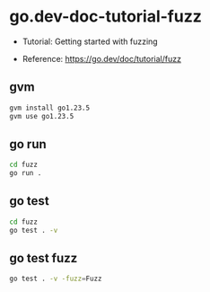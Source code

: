 # go.dev-doc-tutorial-fuzz

- Tutorial: Getting started with fuzzing

- Reference: https://go.dev/doc/tutorial/fuzz

## gvm

```sh
gvm install go1.23.5
gvm use go1.23.5
```

## go run

```sh
cd fuzz
go run .
```

## go test

```sh
cd fuzz
go test . -v
```

## go test fuzz

```sh
go test . -v -fuzz=Fuzz
```
